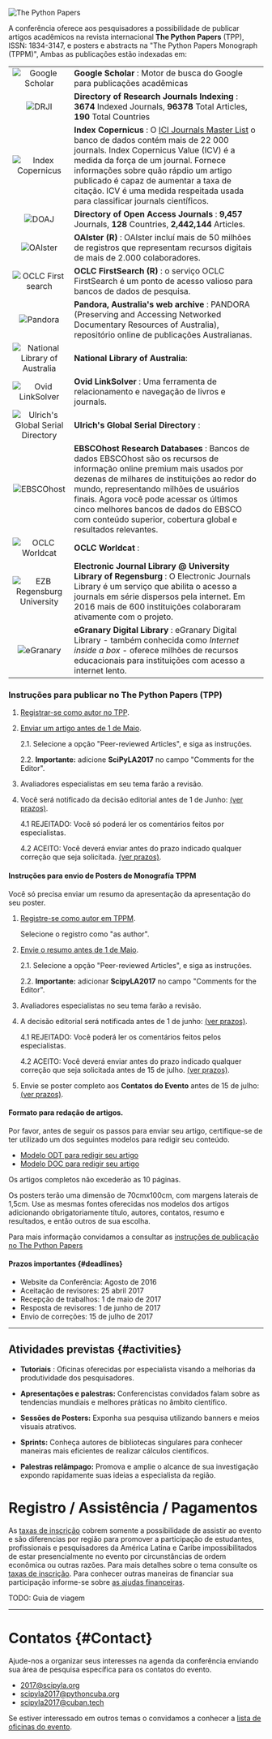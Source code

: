 
![The Python Papers](../../assets/img/TPP_logo.png)

A conferência oferece aos pesquisadores a possibilidade de publicar artigos acadêmicos na revista internacional __The Python Papers__ (TPP), ISSN: 1834-3147, e posters e abstracts na "The Python Papers Monograph (TPPM)", Ambas as publicações estão indexadas em:

|                                        |                                        |
|:--------------------------------------:|----------------------------------------|
| ![Google Scholar](../../assets/img/google-scholar-logo.jpg) | **Google Scholar** : Motor de busca do Google para publicações acadêmicas |
|   ![DRJI](../../assets/img/drji-logo.jpg)   | **Directory of Research Journals Indexing** : **3674** Indexed Journals, **96378** Total Articles, **190** Total Countries |
| ![Index Copernicus](../../assets/img/index.copernicus-logo.jpg) | **Index Copernicus** : O [ICI Journals Master List](http://journals.indexcopernicus.com/page.php?page=2) o banco de dados contém mais de 22 000 journals. Index Copernicus Value (ICV) é a medida da força de um journal. Fornece informações sobre quão rápdio um artigo publicado é capaz de aumentar a taxa de citação. ICV é uma medida respeitada usada para classificar journals científicos. |
|   ![DOAJ](../../assets/img/doaj-logo.jpg)   | **Directory of Open Access Journals** : **9,457** Journals, **128** Countries, **2,442,144** Articles. |
| ![OAIster](../../assets/img/oaister-logo.png) | **OAIster (R)** : OAIster incluí mais de 50 milhões de registros que representam recursos digitais de mais de 2.000 colaboradores. |
| ![OCLC First search](../../assets/img/oclc-logo.png) | **OCLC FirstSearch (R)** : o serviço OCLC FirstSearch é um ponto de acesso valioso para bancos de dados de pesquisa. |
| ![Pandora](../../assets/img/pandora-logo.gif) | **Pandora, Australia's web archive** : PANDORA (Preserving and Accessing Networked Documentary Resources of Australia), repositório online de publicações Australianas. |
| ![National Library of Australia](../../assets/img/nla.au-logo.gif) | **National Library of Australia**:       |
| ![Ovid LinkSolver](../../assets/img/ovid.linksolver-logo.gif) | **Ovid LinkSolver** : Uma ferramenta de relacionamento e navegação de livros e journals. |
| ![Ulrich's Global Serial Directory](../../assets/img/ulrichs-web-logo.png) | **Ulrich's Global Serial Directory** :   |
| ![EBSCOhost](../../assets/img/ebscohost-db-logo.png) | **EBSCOhost Research Databases** : Bancos de dados EBSCOhost são os recursos de informação online premium mais usados por dezenas de milhares de instituições ao redor do mundo, representando milhões de usuários finais. Agora você pode acessar os últimos cinco melhores bancos de dados do EBSCO com conteúdo superior, cobertura global e resultados relevantes. |
| ![OCLC Worldcat](../../assets/img/worldcat-logo.png) | **OCLC Worldcat** :                      |
| ![EZB Regensburg University](../../assets/img/ezb-logo.png) | **Electronic Journal Library @ University Library of Regensburg** : O Electronic Journals Library é um serviço que abilita o acesso a journals em série dispersos pela internet. Em 2016 mais de 600 instituições colaboraram ativamente com o projeto. |
| ![eGranary](../../assets/img/egranary-logo.png) | **eGranary Digital Library** : eGranary Digital Library - também conhecida como _Internet inside a box_ - oferece milhões de recursos educacionais para instituições com acesso a internet lento. |

### Instruções para publicar no The Python Papers (TPP)

1. [Registrar-se como autor no TPP](http://ojs.pythonpapers.org/index.php/tpp/user/register).
2. [Enviar um artigo antes de 1 de Maio](http://ojs.pythonpapers.org/index.php/tpp/author/submit).

    2.1. Selecione a opção "Peer-reviewed Articles", e siga as instruções.

    2.2. **Importante:** adicione **SciPyLA2017** no campo "Comments for the Editor".

3. Avaliadores especialistas em seu tema farão a revisão.
4. Você será notificado da decisão editorial antes de 1 de Junho: [(ver prazos)](#deadlines).

    4.1 REJEITADO: Você só poderá ler os comentários feitos por especialistas.

    4.2 ACEITO: Você deverá enviar antes do prazo indicado qualquer correção que seja solicitada. [(ver prazos)](#deadlines).

#### Instruções para envio de Posters de Monografía TPPM

Você só precisa enviar um resumo da apresentação da apresentação do seu poster.

1. [Registre-se como autor em TPPM](http://ojs.pythonpapers.org/index.php/tppm/user/register).

   Selecione o registro como "as author".

2. [Envie o resumo antes de 1 de Maio](http://ojs.pythonpapers.org/index.php/tppm/author/submit).

    2.1. Selecione a opção "Peer-reviewed Articles", e siga as instruções.

    2.2. **Importante:** adicionar **ScipyLA2017** no campo "Comments for the Editor".

3. Avaliadores especialistas no seu tema farão a revisão.

4. A decisão editorial será notificada antes de 1 de junho: [(ver prazos)](#deadlines).

    4.1 REJEITADO: Você poderá ler os comentários feitos pelos especialistas.

    4.2 ACEITO: Você deverá enviar antes do prazo indicado qualquer correção que seja solicitada antes de 15 de julho. [(ver prazos)](#deadlines).

5. Envie se poster completo aos __Contatos do Evento__ antes de 15 de julho: [(ver prazos)](#deadlines).

#### Formato para redação de artigos.

Por favor, antes de seguir os passos para enviar seu artigo, certifique-se de ter utilizado um dos seguintes modelos para redigir seu conteúdo.

* [Modelo ODT para redigir seu artigo](http://ojs.pythonpapers.org/templates/TPP_TPPSC_template.odt)
* [Modelo DOC para redigir seu artigo](http://ojs.pythonpapers.org/templates/TPP_TPPSC_template.doc)

Os artigos completos não excederão as 10 páginas.

Os posters terão uma dimensão de 70cmx100cm, com margens laterais de 1,5cm. Use as mesmas fontes oferecidas nos modelos dos artigos adicionando obrigatoriamente título, autores, contatos, resumo e resultados, e então outros de sua escolha.

Para mais informação convidamos a consultar as [instruções de publicação no The Python Papers](http://www.pythonpapers.org/instAuthor.html)

#### Prazos importantes {#deadlines}

*   Website da Conferência: Agosto de 2016
*   Aceitação de revisores: 25 abril 2017
*   Recepção de trabalhos: 1 de maio de 2017
*   Resposta de revisores: 1 de junho de 2017
*   Envio de correções: 15 de julho de 2017

******************************************************************

## Atividades previstas {#activities}

* **Tutoriais** : Oficinas oferecidas por especialista visando a melhorias da produtividade dos pesquisadores.

* **Apresentações e palestras:** Conferencistas convidados falam sobre as tendencias mundiais e melhores práticas no âmbito científico.

* **Sessões de Posters:** Exponha sua pesquisa utilizando banners e meios visuais atrativos.

* **Sprints:** Conheça autores de bibliotecas  singulares para conhecer maneiras mais eficientes de realizar cálculos científicos.

* **Palestras relâmpago:** Promova e amplie o alcance de sua investigação expondo rapidamente suas ideias a especialista da região.

# Registro / Assistência / Pagamentos

As [taxas de inscrição](../../register) cobrem somente a possibilidade de assistir ao evento e são diferencias por região para promover a participação de estudantes, profissionais e pesquisadores da América Latina e Caribe impossibilitados de estar presencialmente no evento por circunstâncias de ordem econômica ou outras razões. Para mais detalhes sobre o tema consulte os [taxas de inscrição](../../register). Para conhecer outras maneiras de financiar sua participação informe-se sobre [as ajudas financeiras](../../forms/financial-aid/pt).

TODO: Guia de viagem

******************************************************************

# Contatos {#Contact}

Ajude-nos a organizar seus interesses na agenda da conferência enviando sua área de pesquisa específica para os contatos do evento.

*   2017@scipyla.org
*   scipyla2017@pythoncuba.org
*   scipyla2017@cuban.tech

Se estiver interessado em outros temas o convidamos a conhecer a [lista de oficinas do evento](../../tracks).


